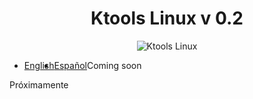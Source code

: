 <h1 align="center"> Ktools Linux v 0.2</h1>
<p align="center"><img align="center" alt="Ktools Linux" title="Ktools Linux" src="https://4.bp.blogspot.com/-ucYZWlLyOec/WTSxiFb9ngI/AAAAAAAAACo/3zd0sY11ibcNQmnN509T6pR4KtLhQzmygCK4B/s1600/ktools-logo.png" >
</p>
<p align="center">
    <ul style="none">  
      <li style="float:left;"><a href="#">English</a></li>
      <li style="float:left;"><a href="#">Español</a></li>
    </ul>  
</p>
<p>Coming soon</p>
<p>Próximamente</p>
